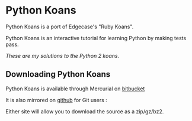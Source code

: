 # Python Koans

Python Koans is a port of Edgecase's "Ruby Koans".

Python Koans is an interactive tutorial for learning Python by making tests pass. 

_These are my solutions to the Python 2 koans._

## Downloading Python Koans

Python Koans is available through Mercurial on [bitbucket](http://bitbucket.org/gregmalcolm/python_koans)

It is also mirrored on [github](http://wiki.github.com/gregmalcolm/python_koans) for Git users :

Either site will allow you to download the source as a zip/gz/bz2.
